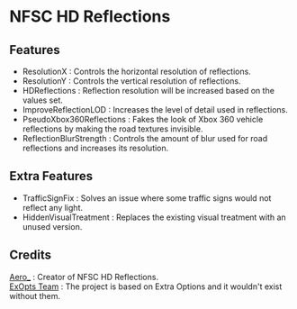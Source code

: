 # NFSC HD Reflections

## Features
- ResolutionX : Controls the horizontal resolution of reflections.  
- ResolutionY : Controls the vertical resolution of reflections.  
- HDReflections : Reflection resolution will be increased based on the values set.  
- ImproveReflectionLOD : Increases the level of detail used in reflections.  
- PseudoXbox360Reflections : Fakes the look of Xbox 360 vehicle reflections by making the road textures invisible.  
- ReflectionBlurStrength : Controls the amount of blur used for road reflections and increases its resolution.  

## Extra Features
- TrafficSignFix : Solves an issue where some traffic signs would not reflect any light.  
- HiddenVisualTreatment : Replaces the existing visual treatment with an unused version.  

## Credits
[Aero_](https://github.com/AeroWidescreen) : Creator of NFSC HD Reflections.  
[ExOpts Team](https://github.com/ExOptsTeam/) : The project is based on Extra Options and it wouldn't exist without them.